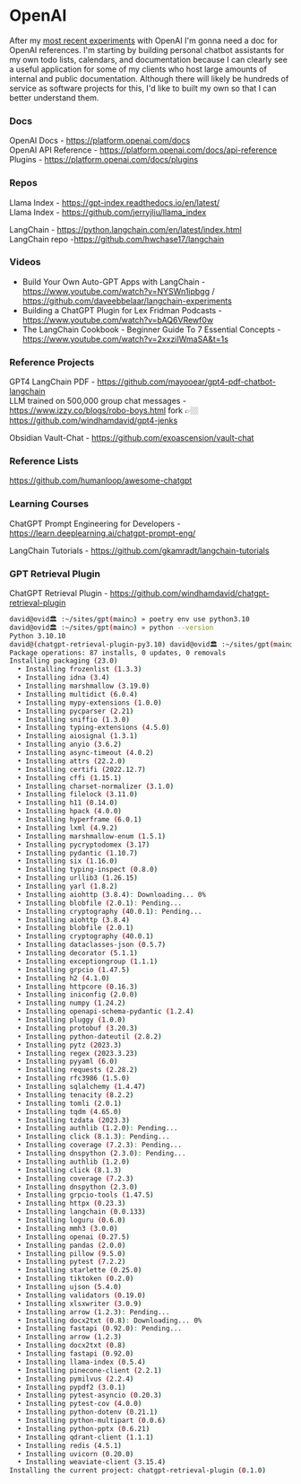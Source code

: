 # OpenAI

After my [most recent experiments](https://davidawindham.com/artificial-intelligence-2/) with OpenAI I'm gonna need a doc for OpenAI references. I'm starting by building personal chatbot assistants for my own todo lists, calendars, and documentation because I can clearly see a useful application for some of my clients who host large amounts of internal and public documentation. Although there will likely be hundreds of service as software projects for this, I'd like to built my own so that I can better understand them. 

### Docs

OpenAI Docs - <https://platform.openai.com/docs>  
OpenAI API Reference - <https://platform.openai.com/docs/api-reference>  
Plugins - <https://platform.openai.com/docs/plugins>  



### Repos

Llama Index - <https://gpt-index.readthedocs.io/en/latest/>  
Llama Index - <https://github.com/jerryjliu/llama_index>

LangChain - <https://python.langchain.com/en/latest/index.html>  
LangChain repo -<https://github.com/hwchase17/langchain>





### Videos

- Build Your Own Auto-GPT Apps with LangChain - <https://www.youtube.com/watch?v=NYSWn1ipbgg> / <https://github.com/daveebbelaar/langchain-experiments>
- Building a ChatGPT Plugin for Lex Fridman Podcasts - <https://www.youtube.com/watch?v=bAQ6VRewf0w>
- The LangChain Cookbook - Beginner Guide To 7 Essential Concepts - <https://www.youtube.com/watch?v=2xxziIWmaSA&t=1s>


### Reference Projects

GPT4 LangChain PDF - <https://github.com/mayooear/gpt4-pdf-chatbot-langchain>  
LLM trained on 500,000 group chat messages - <https://www.izzy.co/blogs/robo-boys.html> fork 👉🏼 <https://github.com/windhamdavid/gpt4-jenks>

Obsidian Vault-Chat - <https://github.com/exoascension/vault-chat>  

### Reference Lists

<https://github.com/humanloop/awesome-chatgpt>  



### Learning Courses

ChatGPT Prompt Engineering for Developers - <https://learn.deeplearning.ai/chatgpt-prompt-eng/>

LangChain Tutorials - <https://github.com/gkamradt/langchain-tutorials>

### GPT Retrieval Plugin 

ChatGPT Retrieval Plugin - <https://github.com/windhamdavid/chatgpt-retrieval-plugin>  


```bash
david@ovid🏛 :~/sites/gpt(main○) » poetry env use python3.10
david@ovid🏛 :~/sites/gpt(main○) » python --version
Python 3.10.10
david@(chatgpt-retrieval-plugin-py3.10) david@ovid🏛 :~/sites/gpt(main○) » poetry install
Package operations: 87 installs, 0 updates, 0 removals
Installing packaging (23.0)
  • Installing frozenlist (1.3.3)
  • Installing idna (3.4)
  • Installing marshmallow (3.19.0)
  • Installing multidict (6.0.4)
  • Installing mypy-extensions (1.0.0)
  • Installing pycparser (2.21)
  • Installing sniffio (1.3.0)
  • Installing typing-extensions (4.5.0)
  • Installing aiosignal (1.3.1)
  • Installing anyio (3.6.2)
  • Installing async-timeout (4.0.2)
  • Installing attrs (22.2.0)
  • Installing certifi (2022.12.7)
  • Installing cffi (1.15.1)
  • Installing charset-normalizer (3.1.0)
  • Installing filelock (3.11.0)
  • Installing h11 (0.14.0)
  • Installing hpack (4.0.0)
  • Installing hyperframe (6.0.1)
  • Installing lxml (4.9.2)
  • Installing marshmallow-enum (1.5.1)
  • Installing pycryptodomex (3.17)
  • Installing pydantic (1.10.7)
  • Installing six (1.16.0)
  • Installing typing-inspect (0.8.0)
  • Installing urllib3 (1.26.15)
  • Installing yarl (1.8.2)
  • Installing aiohttp (3.8.4): Downloading... 0%
  • Installing blobfile (2.0.1): Pending...
  • Installing cryptography (40.0.1): Pending...
  • Installing aiohttp (3.8.4)
  • Installing blobfile (2.0.1)
  • Installing cryptography (40.0.1)
  • Installing dataclasses-json (0.5.7)
  • Installing decorator (5.1.1)
  • Installing exceptiongroup (1.1.1)
  • Installing grpcio (1.47.5)
  • Installing h2 (4.1.0)
  • Installing httpcore (0.16.3)
  • Installing iniconfig (2.0.0)
  • Installing numpy (1.24.2)
  • Installing openapi-schema-pydantic (1.2.4)
  • Installing pluggy (1.0.0)
  • Installing protobuf (3.20.3)
  • Installing python-dateutil (2.8.2)
  • Installing pytz (2023.3)
  • Installing regex (2023.3.23)
  • Installing pyyaml (6.0)
  • Installing requests (2.28.2)
  • Installing rfc3986 (1.5.0)
  • Installing sqlalchemy (1.4.47)
  • Installing tenacity (8.2.2)
  • Installing tomli (2.0.1)
  • Installing tqdm (4.65.0)
  • Installing tzdata (2023.3)
  • Installing authlib (1.2.0): Pending...
  • Installing click (8.1.3): Pending...
  • Installing coverage (7.2.3): Pending...
  • Installing dnspython (2.3.0): Pending...
  • Installing authlib (1.2.0)
  • Installing click (8.1.3)
  • Installing coverage (7.2.3)
  • Installing dnspython (2.3.0)
  • Installing grpcio-tools (1.47.5)
  • Installing httpx (0.23.3)
  • Installing langchain (0.0.133)
  • Installing loguru (0.6.0)
  • Installing mmh3 (3.0.0)
  • Installing openai (0.27.5)
  • Installing pandas (2.0.0)
  • Installing pillow (9.5.0)
  • Installing pytest (7.2.2)
  • Installing starlette (0.25.0)
  • Installing tiktoken (0.2.0)
  • Installing ujson (5.4.0)
  • Installing validators (0.19.0)
  • Installing xlsxwriter (3.0.9)
  • Installing arrow (1.2.3): Pending...
  • Installing docx2txt (0.8): Downloading... 0%
  • Installing fastapi (0.92.0): Pending...
  • Installing arrow (1.2.3)
  • Installing docx2txt (0.8)
  • Installing fastapi (0.92.0)
  • Installing llama-index (0.5.4)
  • Installing pinecone-client (2.2.1)
  • Installing pymilvus (2.2.4)
  • Installing pypdf2 (3.0.1)
  • Installing pytest-asyncio (0.20.3)
  • Installing pytest-cov (4.0.0)
  • Installing python-dotenv (0.21.1)
  • Installing python-multipart (0.0.6)
  • Installing python-pptx (0.6.21)
  • Installing qdrant-client (1.1.1)
  • Installing redis (4.5.1)
  • Installing uvicorn (0.20.0)
  • Installing weaviate-client (3.15.4)
Installing the current project: chatgpt-retrieval-plugin (0.1.0)
```
